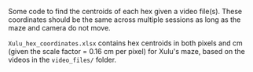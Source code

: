 Some code to find the centroids of each hex given a video file(s). These coordinates should be the same across multiple sessions as long as the maze and camera do not move.


`Xulu_hex_coordinates.xlsx` contains hex centroids in both pixels and cm (given the scale factor = 0.16 cm per pixel) for Xulu's maze, based on the videos in the `video_files/` folder.